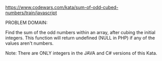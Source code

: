https://www.codewars.com/kata/sum-of-odd-cubed-numbers/train/javascript

PROBLEM DOMAIN:

Find the sum of the odd numbers within an array, after cubing the initial integers. This function will return undefined (NULL in PHP) if any of the values aren't numbers.

Note: There are ONLY integers in the JAVA and C# versions of this Kata.